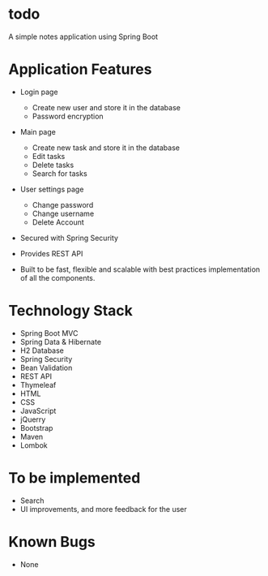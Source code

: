 # todo
A simple notes application using Spring Boot

# Application Features
* Login page
    * Create new user and store it in the database
    * Password encryption
    
* Main page    
    * Create new task and store it in the database
    * Edit tasks
    * Delete tasks
    * Search for tasks
  
* User settings page
    * Change password
    * Change username
    * Delete Account
* Secured with Spring Security
* Provides REST API
* Built to be fast, flexible and scalable with best practices implementation of all the components.

# Technology Stack
* Spring Boot MVC
* Spring Data & Hibernate
* H2 Database
* Spring Security
* Bean Validation  
* REST API
* Thymeleaf
* HTML
* CSS 
* JavaScript
* jQuerry  
* Bootstrap
* Maven
* Lombok

# To be implemented
* Search
* UI improvements, and more feedback for the user

# Known Bugs
* None
